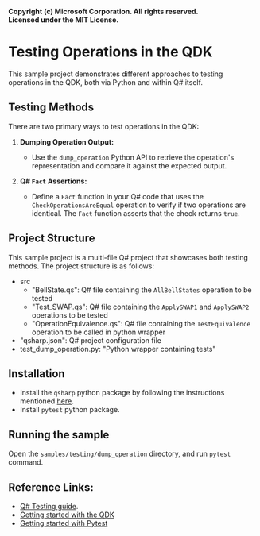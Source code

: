 **Copyright (c) Microsoft Corporation. All rights reserved.**  
**Licensed under the MIT License.**

# Testing Operations in the QDK
This sample project demonstrates different approaches to testing operations in the QDK, both via Python and within Q# itself.

## Testing Methods

There are two primary ways to test operations in the QDK:

1. **Dumping Operation Output:**
   - Use the `dump_operation` Python API to retrieve the operation's representation and compare it against the expected output.

2. **Q# `Fact` Assertions:**
   - Define a `Fact` function in your Q# code that uses the `CheckOperationsAreEqual` operation to verify if two operations are identical. The `Fact` function asserts that the check returns `true`.

## Project Structure
This sample project is a multi-file Q# project that showcases both testing methods. The project structure is as follows:

- src
    - "BellState.qs": Q# file containing the `AllBellStates` operation to be tested
    - "Test_SWAP.qs": Q# file containing the `ApplySWAP1` and `ApplySWAP2` operations to be tested
    - "OperationEquivalence.qs": Q# file containing the `TestEquivalence` operation to be called in python wrapper
- "qsharp.json": Q# project configuration file
- test_dump_operation.py: "Python wrapper containing tests"

## Installation
- Install the `qsharp` python package by following the instructions mentioned [here](https://learn.microsoft.com/azure/quantum/install-overview-qdk#add-support-for-python-and-jupyter-notebooks).
- Install `pytest` python package.

## Running the sample
Open the `samples/testing/dump_operation` directory, and run `pytest` command.

## Reference Links:
- [Q# Testing guide](https://learn.microsoft.com/azure/quantum/user-guide/testing-debugging).
- [Getting started with the QDK](https://learn.microsoft.com/azure/quantum/install-overview-qdk)
- [Getting started with Pytest](https://docs.pytest.org/en/stable/getting-started.html)
